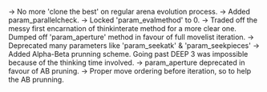 -> No more 'clone the best' on regular arena evolution process.
-> Added param_parallelcheck.
-> Locked 'param_evalmethod' to 0.
-> Traded off the messy first encarnation of thinkinterate method for a more clear one. Dumped off 'param_aperture' method in favour of full movelist iteration.
-> Deprecated many parameters like 'param_seekatk' & 'param_seekpieces'
-> Added Alpha-Beta prunning scheme. Going past DEEP 3 was impossible because of the thinking time involved.
-> param_aperture deprecated in favour of AB pruning.
-> Proper move ordering before iteration, so to help the AB prunning.
